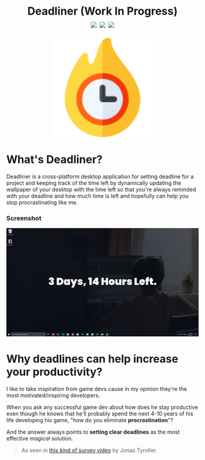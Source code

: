 <h1 align="center">Deadliner (Work In Progress)
<div align="center">
<img src="https://github.com/YassinEldeeb/deadliner/actions/workflows/Tests.yml/badge.svg"/>
<img src="https://img.shields.io/badge/PRs-welcome-brightgreen.svg"/>
<img src="https://img.shields.io/badge/license-MIT-blue"/>
</div>
</h1>
  
<p align="center"><img width="260px" src="https://github.com/YassinEldeeb/deadliner/blob/a57be0a27e3de2034f6a61a100db6168b2fab147/assets/icon.png"/></p>

# What's Deadliner?
Deadliner is a cross-platform desktop application for setting deadline for a project and keeping track of the time left by dynamically updating the wallpaper of your desktop with the time left so that you're always reminded with your deadline and how much time is left and hopefully can help you stop procrastinating like me.

### Screenshot
![Screenshot](https://github.com/YassinEldeeb/deadliner/blob/main/screenshot.png)

# Why deadlines can help increase your productivity?

I like to take inspiration from game devs cause in my opinion they're the most motivated/inspiring developers.

When you ask any successful game dev about how does he stay productive even though he knows that he'll probably spend the next 4-10 years of his life developing his game, "how do you eliminate **procrastination**"?

And the answer always points to **setting clear deadlines** as the most effective *magical* solution.

> As seen in [this kind of survey video](https://www.youtube.com/watch?v=PzdGhVzQmJ8) by Jonas Tyroller.


